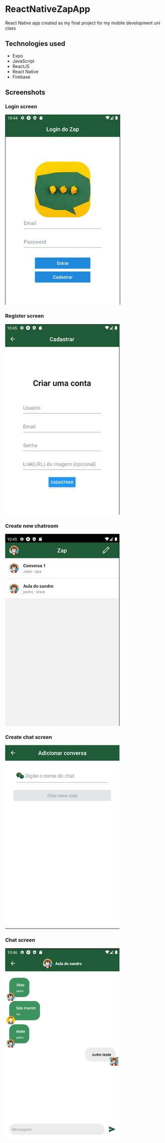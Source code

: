 # ReactNativeZapApp
React Native app created as my final project for my mobile development uni class 

## Technologies used
- Expo
- JavaScript
- ReactJS
- React Native
- Firebase

## Screenshots

### Login screen
![Login](https://github.com/TheDevJoao/ReactNativeZapApp/blob/main/Screenshots/login.png?raw=true)

### Register screen
![Register](https://github.com/TheDevJoao/ReactNativeZapApp/blob/main/Screenshots/register.png?raw=true)

### Create new chatroom
![Home](https://github.com/TheDevJoao/ReactNativeZapApp/blob/main/Screenshots/home.png?raw=true)

### Create chat screen
![AddChat](https://github.com/TheDevJoao/ReactNativeZapApp/blob/main/Screenshots/addchat.png?raw=true)

### Chat screen
![Chat](https://github.com/TheDevJoao/ReactNativeZapApp/blob/main/Screenshots/chat.png?raw=true)
